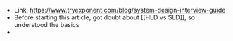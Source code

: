- Link: https://www.tryexponent.com/blog/system-design-interview-guide
- Before starting this article, got doubt about [[HLD vs SLD]], so understood the basics
-
